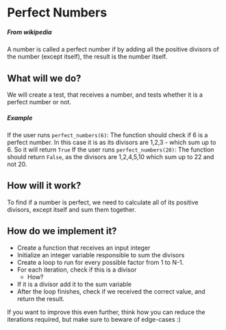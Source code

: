 # Perfect Numbers
##### From wikipedia
A number is called a perfect number if by adding all the positive divisors of the number (except itself), the result is the number itself.

## What will we do?
We will create a test, that receives a number, and tests whether it is a perfect number or not.

##### Example
If the user runs `perfect_numbers(6)`:
The function should check if 6 is a perfect number. In this case it is as its divisors are 1,2,3 - which sum up to 6. So it will return `True`
If the user runs `perfect_numbers(20)`:
The function should return `False`, as the divisors are 1,2,4,5,10 which sum up to 22 and not 20.

## How will it work?
To find if a number is perfect, we need to calculate all of its positive divisors, except itself and sum them together.

## How do we implement it?
- Create a function that receives an input integer
- Initialize an integer variable responsible to sum the divisors
- Create a loop to run for every possible factor from 1 to N-1.
- For each iteration, check if this is a divisor
  - How?
- If it is a divisor add it to the sum variable
- After the loop finishes, check if we received the correct value, and return the result.

If you want to improve this even further, think how you can reduce the iterations required, but make sure to beware of edge-cases :)
